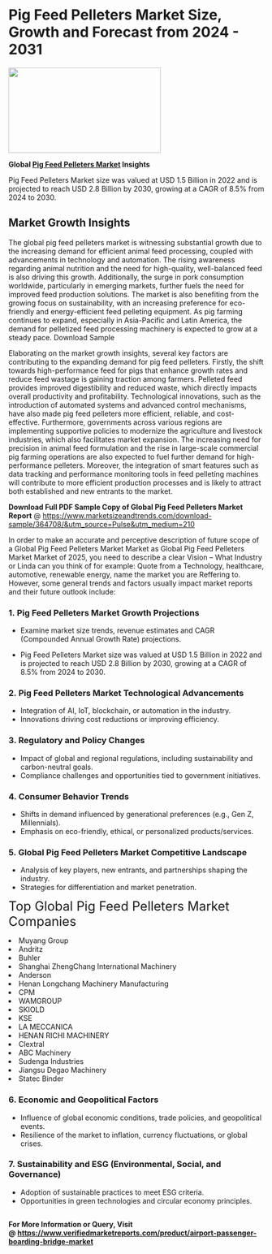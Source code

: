 <H1>Pig Feed Pelleters Market Size, Growth and Forecast from 2024 - 2031</H1><img class="aligncenter size-medium wp-image-584254" src="https://thirdeyenews.in/wp-content/uploads/2024/09/Global-Market-Research-300x168.jpeg" alt="" width="300" height="168" /><p><strong>Global&nbsp;<a href="https://www.marketsizeandtrends.com/download-sample/364708/&amp;utm_source=Pulse&amp;utm_medium=210">Pig Feed Pelleters Market</a> Insights</strong></p><p>Pig Feed Pelleters Market size was valued at USD 1.5 Billion in 2022 and is projected to reach USD 2.8 Billion by 2030, growing at a CAGR of 8.5% from 2024 to 2030.</p><p><h2>Market Growth Insights</h2> <p>The global pig feed pelleters market is witnessing substantial growth due to the increasing demand for efficient animal feed processing, coupled with advancements in technology and automation. The rising awareness regarding animal nutrition and the need for high-quality, well-balanced feed is also driving this growth. Additionally, the surge in pork consumption worldwide, particularly in emerging markets, further fuels the need for improved feed production solutions. The market is also benefiting from the growing focus on sustainability, with an increasing preference for eco-friendly and energy-efficient feed pelleting equipment. As pig farming continues to expand, especially in Asia-Pacific and Latin America, the demand for pelletized feed processing machinery is expected to grow at a steady pace. Download Sample </p> <p>Elaborating on the market growth insights, several key factors are contributing to the expanding demand for pig feed pelleters. Firstly, the shift towards high-performance feed for pigs that enhance growth rates and reduce feed wastage is gaining traction among farmers. Pelleted feed provides improved digestibility and reduced waste, which directly impacts overall productivity and profitability. Technological innovations, such as the introduction of automated systems and advanced control mechanisms, have also made pig feed pelleters more efficient, reliable, and cost-effective. Furthermore, governments across various regions are implementing supportive policies to modernize the agriculture and livestock industries, which also facilitates market expansion. The increasing need for precision in animal feed formulation and the rise in large-scale commercial pig farming operations are also expected to fuel further demand for high-performance pelleters. Moreover, the integration of smart features such as data tracking and performance monitoring tools in feed pelleting machines will contribute to more efficient production processes and is likely to attract both established and new entrants to the market. </p><p><span class=""><strong>Download Full PDF Sample Copy of Global Pig Feed Pelleters Market Report</strong> @ <a href="https://www.marketsizeandtrends.com/download-sample/364708/&amp;utm_source=Pulse&amp;utm_medium=210" target="_blank">https://www.marketsizeandtrends.com/download-sample/364708/&amp;utm_source=Pulse&amp;utm_medium=210</a></span></p><p>In order to make an accurate and perceptive description of future scope of a Global&nbsp;Pig Feed Pelleters Market Market as Global&nbsp;Pig Feed Pelleters Market Market of 2025, you need to describe a clear Vision &ndash; What Industry or Linda can you think of for example: Quote from a Technology, healthcare, automotive, renewable energy, name the market you are Reffering to. However, some general trends and factors usually impact market reports and their future outlook include:</p><h3>1.&nbsp;<strong>Pig Feed Pelleters Market Growth Projections</strong></h3><ul><li>Examine market size trends, revenue estimates and CAGR (Compounded Annual Growth Rate) projections.</li><li><p>Pig Feed Pelleters Market size was valued at USD 1.5 Billion in 2022 and is projected to reach USD 2.8 Billion by 2030, growing at a CAGR of 8.5% from 2024 to 2030.</p></li></ul><h3>2.&nbsp;<strong>Pig Feed Pelleters Market Technological Advancements</strong></h3><ul><li>Integration of AI, IoT, blockchain, or automation in the industry.</li><li>Innovations driving cost reductions or improving efficiency.</li></ul><h3>3.&nbsp;<strong>Regulatory and Policy Changes</strong></h3><ul><li>Impact of global and regional regulations, including sustainability and carbon-neutral goals.</li><li>Compliance challenges and opportunities tied to government initiatives.</li></ul><h3>4.&nbsp;<strong>Consumer Behavior Trends</strong></h3><ul><li>Shifts in demand influenced by generational preferences (e.g., Gen Z, Millennials).</li><li>Emphasis on eco-friendly, ethical, or personalized products/services.</li></ul><h3>5.&nbsp;<strong>Global Pig Feed Pelleters Market Competitive Landscape</strong></h3><ul><li>Analysis of key players, new entrants, and partnerships shaping the industry.</li><li>Strategies for differentiation and market penetration.</li></ul><p data-pm-slice="1 1 []"><span style="color: inherit; font-family: inherit; font-size: 25px;">Top Global Pig Feed Pelleters Market Companies</span></p><div class="" data-test-id=""><p><li>Muyang Group</li><li> Andritz</li><li> Buhler</li><li> Shanghai ZhengChang International Machinery</li><li> Anderson</li><li> Henan Longchang Machinery Manufacturing</li><li> CPM</li><li> WAMGROUP</li><li> SKIOLD</li><li> KSE</li><li> LA MECCANICA</li><li> HENAN RICHI MACHINERY</li><li> Clextral</li><li> ABC Machinery</li><li> Sudenga Industries</li><li> Jiangsu Degao Machinery</li><li> Statec Binder</li></p></div><h3>6.&nbsp;<strong>Economic and Geopolitical Factors</strong></h3><ul><li>Influence of global economic conditions, trade policies, and geopolitical events.</li><li>Resilience of the market to inflation, currency fluctuations, or global crises.</li></ul><h3>7.&nbsp;<strong>Sustainability and ESG (Environmental, Social, and Governance)</strong></h3><ul><li>Adoption of sustainable practices to meet ESG criteria.</li><li>Opportunities in green technologies and circular economy principles.</li></ul><h2><strong style="font-size: 14px;">For More Information or Query, Visit @&nbsp;</strong><a style="background-color: #ffffff; font-size: 14px;" href="https://www.marketsizeandtrends.com/report/pig-feed-pelleters-market/" target="_blank">https://www.verifiedmarketreports.com/product/airport-passenger-boarding-bridge-market</a></h2>
